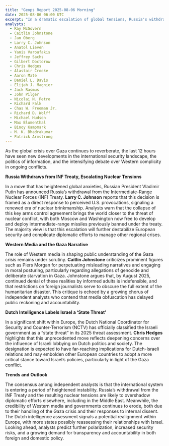 ```yaml
---
title: "Geops Report 2025-08-06 Morning"
date: 2025-08-06 06:00 UTC
excerpt: "In a dramatic escalation of global tensions, Russia's withdrawal from the Intermediate-Range Nuclear Forces (INF) Treaty has reignited fears of nuclear brinkmanship, as both Moscow and Washington are now poised to develop and deploy previously banned missiles, threatening to destabilize European security and overshadow diplomatic efforts worldwide."
analysts:
  - Ray McGovern
  - Caitlin Johnstone
  - Jan Oberg
  - Larry C. Johnson
  - Anatol Lieven
  - Yanis Varoufakis
  - Jeffrey Sachs
  - Gilbert Doctorow
  - Chris Hedges
  - Alastair Crooke
  - Aaron Maté
  - Daniel L. Davis
  - Elijah J. Magnier
  - Jack Rasmus
  - John Pilger
  - Nicolai N. Petro
  - Richard Falk
  - Chas W. Freeman Jr.
  - Richard D. Wolff
  - Michael Hudson
  - Max Blumenthal
  - Binoy Kampmark
  - M. K. Bhadrakumar
  - Patrick Armstrong
---
```


As the global crisis over Gaza continues to reverberate, the last 12 hours have seen new developments in the international security landscape, the politics of information, and the intensifying debate over Western complicity in ongoing conflicts.

**Russia Withdraws from INF Treaty, Escalating Nuclear Tensions**

In a move that has heightened global anxieties, Russian President Vladimir Putin has announced Russia’s withdrawal from the Intermediate-Range Nuclear Forces (INF) Treaty. **Larry C. Johnson** reports that this decision is framed as a direct response to perceived U.S. provocations, signaling a renewed era of nuclear brinkmanship. Analysts warn that the collapse of this key arms control agreement brings the world closer to the threat of nuclear conflict, with both Moscow and Washington now free to develop and deploy intermediate-range missiles previously banned under the treaty. The majority view is that this escalation will further destabilize European security and complicate diplomatic efforts to manage other regional crises.

**Western Media and the Gaza Narrative**

The role of Western media in shaping public understanding of the Gaza crisis remains under scrutiny. **Caitlin Johnstone** criticizes prominent figures such as Piers Morgan for perpetuating misleading narratives and engaging in moral posturing, particularly regarding allegations of genocide and deliberate starvation in Gaza. Johnstone argues that, by August 2025, continued denial of these realities by informed adults is indefensible, and that restrictions on foreign journalists serve to obscure the full extent of the humanitarian disaster. This critique is echoed by a growing chorus of independent analysts who contend that media obfuscation has delayed public reckoning and accountability.

**Dutch Intelligence Labels Israel a ‘State Threat’**

In a significant shift within Europe, the Dutch National Coordinator for Security and Counter-Terrorism (NCTV) has officially classified the Israeli government as a “state threat” in its 2025 threat assessment. **Chris Hedges** highlights that this unprecedented move reflects deepening concerns over the influence of Israeli lobbying on Dutch politics and society. The designation is expected to have far-reaching implications for Dutch-Israeli relations and may embolden other European countries to adopt a more critical stance toward Israel’s policies, particularly in light of the Gaza conflict.

**Trends and Outlook**

The consensus among independent analysts is that the international system is entering a period of heightened instability. Russia’s withdrawal from the INF Treaty and the resulting nuclear tensions are likely to overshadow diplomatic efforts elsewhere, including in the Middle East. Meanwhile, the credibility of Western media and governments continues to erode, both due to their handling of the Gaza crisis and their responses to internal dissent. The Dutch intelligence assessment signals a potential realignment within Europe, with more states possibly reassessing their relationships with Israel. Looking ahead, analysts predict further polarization, increased security risks, and a growing demand for transparency and accountability in both foreign and domestic policy.
